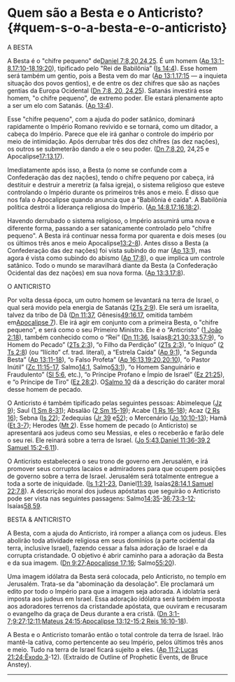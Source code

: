 # Quem são a Besta e o Anticristo? {#quem-s-o-a-besta-e-o-anticristo}

A BESTA

A Besta é o &quot;chifre pequeno&quot; de[Daniel 7:8,20,24,25](http://bibliaonline.com.br/acf/dn/7/8,20,24,25). É um homem ([Ap 13:1-8](http://bibliaonline.com.br/acf/ap/13/1-8),[17:10-18](http://bibliaonline.com.br/acf/ap/17/10-18),[19:20](http://bibliaonline.com.br/acf/ap/19/20)), tipificado pelo &quot;Rei de Babilônia” ([Is 14:4](http://bibliaonline.com.br/acf/is/14/4)). Esse homem será também um gentio, pois a Besta vem do mar ([Ap 13:1](http://bibliaonline.com.br/acf/ap/13/1),[17:15](http://bibliaonline.com.br/acf/ap/17/15) — a inquieta situação dos povos gentios), e de entre os dez chifres que são as nações gentias da Europa Ocidental ([Dn 7:8, 20, 24,25](http://bibliaonline.com.br/acf/dn/7/8,20,24,25)). Satanás investirá esse homem, &quot;o chifre pequeno”, de extremo poder. Ele estará plenamente apto a ser um elo com Satanás. ([Ap 13:4](http://bibliaonline.com.br/acf/ap/13/4)).

Esse &quot;chifre pequeno&quot;, com a ajuda do poder satânico, dominará rapidamente o Império Romano revivido e se tornará, como um ditador, a cabeça do Império. Parece que ele irá ganhar o controle do império por meio de intimidação. Após derrubar três dos dez chifres (as dez nações), os outros se submeterão dando a ele o seu poder. ([Dn 7:8,20](http://bibliaonline.com.br/acf/dn/7/8,20), 24,25 e Apocalipse[17:13,17](http://bibliaonline.com.br/acf/ap/17/13,17)).

Imediatamente após isso, a Besta (o nome se confunde com a Confederação das dez nações), tendo o chifre pequeno por cabeça, irá destituir e destruir a meretriz (a falsa igreja), o sistema religioso que esteve controlando o Império durante os primeiros três anos e meio. É disso que nos fala o Apocalipse quando anuncia que a &quot;Babilônia é caída&quot;. A Babilônia política destrói a liderança religiosa do Império. ([Ap 14:8](http://bibliaonline.com.br/acf/ap/14/8),[17:16](http://bibliaonline.com.br/acf/ap/17/16),[18:2](http://bibliaonline.com.br/acf/ap/18/2)).

Havendo derrubado o sistema religioso, o Império assumirá uma nova e diferente forma, passando a ser satanicamente controlado pelo &quot;chifre pequeno&quot;. A Besta irá continuar nessa forma por quarenta e dois meses (ou os últimos três anos e meio Apocalipse[13:2-8](http://bibliaonline.com.br/acf/ap/13/2-8)). Antes disso a Besta (a Confederação das dez nações) foi vista subindo do mar ([Ap 13:1](http://bibliaonline.com.br/acf/ap/13/1)), mas agora é vista como subindo do abismo ([Ap 17:8](http://bibliaonline.com.br/acf/ap/17/8)), o que implica um controle satânico. Todo o mundo se maravilhará diante da Besta (a Confederação Ocidental das dez nações) em sua nova forma. ([Ap 13:3](http://bibliaonline.com.br/acf/ap/13/3),[17:8](http://bibliaonline.com.br/acf/ap/17/8)).

O ANTICRISTO

Por volta dessa época, um outro homem se levantará na terra de Israel, o qual será movido pela energia de Satanás ([2Ts 2:9](http://bibliaonline.com.br/acf/2ts/2/9)). Ele será um israelita, talvez da tribo de Dã ([Dn 11:37](http://bibliaonline.com.br/acf/dn/11/37), Gênesis[49:16,17](http://bibliaonline.com.br/acf/gn/49/16,17), omitida também em[Apocalipse 7](http://bibliaonline.com.br/acf/ap/7)). Ele irá agir em conjunto com a primeira Besta, o &quot;chifre pequeno&quot;, e será como o seu Primeiro Ministro. Ele é o “Anticristo” ([1 João 2:18](http://bibliaonline.com.br/acf/1jo/2/18)), também conhecido como o “Rei” ([Dn 11:36](http://bibliaonline.com.br/acf/dn/11/36), Isaías[8:21](http://bibliaonline.com.br/acf/is/8/21),[30:33](http://bibliaonline.com.br/acf/is/30/33),[57:9](http://bibliaonline.com.br/acf/is/57/9)), “o Homem do Pecado” ([2Ts 2:3](http://bibliaonline.com.br/acf/2ts/2/3)), “o Filho da Perdição” ([2Ts 2:3](http://bibliaonline.com.br/acf/2ts/2/3)), “o Iníquo” ([2 Ts 2:8](http://bibliaonline.com.br/acf/2ts/2/8)) (ou “Ilícito” cf. trad. literal), a “Estrela Caída” ([Ap 9:1](http://bibliaonline.com.br/acf/ap/9/1)), “a Segunda Besta” ([Ap 13:11-18](http://bibliaonline.com.br/acf/ap/13/11-18)), “o Falso Profeta” ([Ap 16:13](http://bibliaonline.com.br/acf/ap/16/13),[19:20](http://bibliaonline.com.br/acf/ap/19/20),[20:10](http://bibliaonline.com.br/acf/ap/20/10)), “o Pastor Inútil” ([Zc 11:15-17](http://bibliaonline.com.br/acf/zc/11/15-17), Salmo[14:1](http://bibliaonline.com.br/acf/sl/14/1), Salmo[53:1](http://bibliaonline.com.br/acf/sl/53/1)), “o Homem Sanguinário e Fraudulento” ([Sl 5:6](http://bibliaonline.com.br/acf/sl/5/6), etc.), “o Príncipe Profano e Ímpio de Israel” ([Ez 21:25](http://bibliaonline.com.br/acf/ez/21/25)), e “o Príncipe de Tiro” ([Ez 28:2](http://bibliaonline.com.br/acf/ez/28/2)). O[Salmo 10](http://bibliaonline.com.br/acf/sl/10) dá a descrição do caráter moral desse homem de pecado.

O Anticristo é também tipificado pelas seguintes pessoas: Abimeleque ([Jz 9](http://bibliaonline.com.br/acf/jz/9)); Saul ([1 Sm 8-31](http://bibliaonline.com.br/acf/1sm/8/-31)); Absalão ([2 Sm 15-19](http://bibliaonline.com.br/acf/2sm/15/-19)); Acabe ([1 Rs 16-18](http://bibliaonline.com.br/acf/1rs/16/18)); Acaz ([2 Rs 16](http://bibliaonline.com.br/acf/2rs/16)); Sebna ([Is 22](http://bibliaonline.com.br/acf/is/22)); Zedequias ([Jr 39](http://bibliaonline.com.br/acf/jr/39) e[52](http://bibliaonline.com.br/acf/jr/52)); o Mercenário ([Jo 10:10-13](http://bibliaonline.com.br/acf/jo/10/10-13)); Hamã ([Et 3-7](http://bibliaonline.com.br/acf/et/3/-7)); Herodes ([Mt 2](http://bibliaonline.com.br/acf/mt/2)). Esse homem de pecado (o Anticristo) se apresentará aos judeus como seu Messias, e eles o receberão e farão dele o seu rei. Ele reinará sobre a terra de Israel. ([Jo 5:43](http://bibliaonline.com.br/acf/jo/5/43),[Daniel 11:36-39](http://bibliaonline.com.br/acf/dn/11/36-39),[2 Samuel 15:2-6,11](http://bibliaonline.com.br/acf/2sm/15/2-6,11)).

O Anticristo estabelecerá o seu trono de governo em Jerusalém, e irá promover seus corruptos lacaios e admiradores para que ocupem posições de governo sobre a terra de Israel. Jerusalém será totalmente entregue a toda a sorte de iniquidade. ([Is 1:21-23](http://bibliaonline.com.br/acf/is/1/21-23), Daniel[11:39](http://bibliaonline.com.br/acf/dn/11/39), Isaías[28:14](http://bibliaonline.com.br/acf/is/28/14),[1 Samuel 22:7,8](http://bibliaonline.com.br/acf/1sm/22/7,8)). A descrição moral dos judeus apóstatas que seguirão o Anticristo pode ser vista nas seguintes passagens: Salmo[14](http://bibliaonline.com.br/acf/sl/14);[35](http://bibliaonline.com.br/acf/sl/35)-[36](http://bibliaonline.com.br/acf/sl/36);[73:3-12](http://bibliaonline.com.br/acf/sl/73/3-12); Isaías[58,59](http://bibliaonline.com.br/acf/is/58/,59).

BESTA &amp; ANTICRISTO

A Besta, com a ajuda do Anticristo, irá romper a aliança com os judeus. Eles abolirão toda atividade religiosa em seus domínios (a parte ocidental da terra, inclusive Israel), fazendo cessar a falsa adoração de Israel e da corrupta cristandade. O objetivo é abrir caminho para a adoração da Besta e da sua imagem. ([Dn 9:27](http://bibliaonline.com.br/acf/dn/9/27);[Apocalipse 17:16](http://bibliaonline.com.br/acf/ap/17/16); Salmo[55:20](http://bibliaonline.com.br/acf/sl/55/20)).

Uma imagem idólatra da Besta será colocada, pelo Anticristo, no templo em Jerusalém. Trata-se da &quot;abominação da desolação&quot;. Ele proclamará um edito por todo o Império para que a imagem seja adorada. A idolatria será imposta aos judeus em Israel. Essa adoração idólatra será também imposta aos adoradores terrenos da cristandade apóstata, que ouviram e recusaram o evangelho da graça de Deus durante a era cristã. ([Dn 3:1-7](http://bibliaonline.com.br/acf/dn/3/1-7);[9:27](http://bibliaonline.com.br/acf/dn/9/27);[12:11](http://bibliaonline.com.br/acf/dn/12/11);[Mateus 24:15](http://bibliaonline.com.br/acf/mt/24/15);[Apocalipse 13:12-15](http://bibliaonline.com.br/acf/ap/13/12-15);[2 Reis 16:10-18](http://bibliaonline.com.br/acf/2rs/16/20-18)).

A Besta e o Anticristo tomarão então o total controle da terra de Israel. Irão mantê-la cativa, como pertencente ao seu Império, pelos últimos três anos e meio. Tudo na terra de Israel ficará sujeito a eles. ([Ap 11:2](http://bibliaonline.com.br/acf/ap/11/2);[Lucas 21:24](http://bibliaonline.com.br/acf/lc/21/24);[Êxodo 3](http://bibliaonline.com.br/acf/ex/3)-12). (Extraído de Outline of Prophetic Events, de Bruce Anstey).

*****